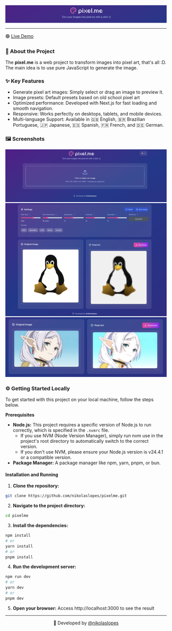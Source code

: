 <div align="center">
 <img src=".github/assets/readme-header.png" />
</div>

---

🟢 [Live Demo](https://pixelme-pi.vercel.app/home)

### 📖 About the Project

The **pixel.me** is a web project to transform images into pixel art, that's all :D. The main idea is to use pure JavaScript to generate the image.

### ✨ Key Features

- Generate pixel art images: Simply select or drag an image to preview it.
- Image presets: Default presets based on old school pixel art
- Optimized performance: Developed with Next.js for fast loading and smooth navigation.
- Responsive: Works perfectly on desktops, tablets, and mobile devices.
- Multi-language Support: Available in 🇬🇧 English, 🇧🇷 Brazilian Portuguese, 🇯🇵 Japanese, 🇪🇸 Spanish, 🇫🇷 French, and 🇩🇪 German.

### 🖼️ Screenshots

<p align="center">
  <img src=".github/assets/readme-s1.png" />
  <img src=".github/assets/readme-s2.png" />
  <img src=".github/assets/readme-s3.png" />
</p>

### ⚙️ Getting Started Locally

To get started with this project on your local machine, follow the steps below.

**Prerequisites**

- **Node.js:** This project requires a specific version of Node.js to run correctly, which is specified in the `.nvmrc` file.
  - If you use NVM (Node Version Manager), simply run nvm use in the project's root directory to automatically switch to the correct version.
  - If you don't use NVM, please ensure your Node.js version is v24.4.1 or a compatible version.
- **Package Manager:** A package manager like npm, yarn, pnpm, or bun.

#### Installation and Running

1. **Clone the repository:**

```bash
git clone https://github.com/nikolaslopes/pixelme.git
```

2. **Navigate to the project directory:**

```bash
cd pixelme
```

3. **Install the dependencies:**

```bash
npm install
# or
yarn install
# or
pnpm install
```

4. **Run the development server:**

```bash
npm run dev
# or
yarn dev
# or
pnpm dev
```

5. **Open your browser:**
   Access http://localhost:3000 to see the result

---

<p align="center">👾 Developed by <a href="https://github.com/nikolaslopes" target="_blank">@nikolaslopes</a><div>
